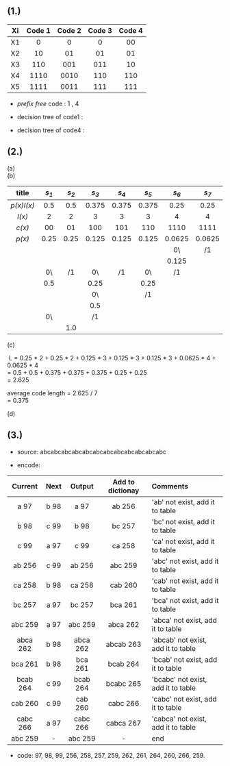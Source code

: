 ## (1.)

 |Xi|Code 1|Code 2|Code 3|Code 4|
 |:---:|:---:|:---:|:---:|:---:|
 |X1|0|0|0|00|
 |X2|10|01|01|01|
 |X3|110|001|011|10|
 |X4|1110|0010|110|110|
 |X5|1111|0011|111|111|

  -  _prefix free_ code : 1 , 4 <br>
   
   - decision tree of code1 :<br>
   
   - decision tree of code4 :<br>

## (2.)

  (a)<br>
  (b)

  |title|_s<sub>1</sub>_|_s<sub>2</sub>_|_s<sub>3</sub>_|_s<sub>4</sub>_|_s<sub>5</sub>_|_s<sub>6</sub>_|_s<sub>7</sub>_|
  |:---:|:---:|:---:|:---:|:---:|:---:|:---:|:---:|
  |_p(x)l(x)_|0.5|0.5|0.375|0.375|0.375|0.25|0.25|
  |_l(x)_|2|2|3|3|3|4|4|
  |_c(x)_|00|01|100|101|110|1110|1111|
  |_p(x)_|0.25|0.25|0.125|0.125|0.125|0.0625|0.0625|
  |      |     |     |     |     |     |  0\ | /1  |
  |      |     |     |     |     |     |0.125|     |
  |      |  0\ | /1  |  0\ | /1  |  0\ | /1  |     |
  |      | 0.5 |     | 0.25|     | 0.25|     |     |
  |      |     |     |  0\ |     |  /1 |     |     |
  |      |     |     | 0.5 |     |     |     |     |
  |      |  0\ |     | /1  |     |     |     |     |
  |      |     | 1.0 |     |     |     |     |     |

  (c) <br>
  
  L = 0.25 * 2 + 0.25 * 2 + 0.125 * 3 + 0.125 * 3 + 0.125 * 3 + 0.0625 * 4 + 0.0625 * 4 <br>
      = 0.5 + 0.5 + 0.375 + 0.375 + 0.375 + 0.25 + 0.25 <br>
      = 2.625<br>
      
  average code length = 2.625 / 7 <br>
                      = 0.375 <br>

  (d)<br>
  
  

## (3.)

- source: abcabcabcabcabcabcabcabcabcabcabcabc

- encode:

|Current|Next|Output|Add to dictionay|Comments|
|:---:|:---:|:---:|:---:|:---|
|a 97|b 98|a 97|ab 256|'ab' not exist, add it to table|
|b 98|c 99|b 98|bc 257|'bc' not exist, add it to table|
|c 99|a 97|c 99|ca 258|'ca' not exist, add it to table|
|ab 256|c 99|ab 256|abc 259|'abc' not exist, add it to table|
|ca 258|b 98|ca 258|cab 260|'cab' not exist, add it to table|
|bc 257|a 97|bc 257|bca 261|'bca' not exist, add it to table|
|abc 259|a 97|abc 259|abca 262|'abca' not exist, add it to table|
|abca 262|b 98|abca 262|abcab 263|'abcab' not exist, add it to table|
|bca 261|b 98|bca 261|bcab 264|'bcab' not exist, add it to table|
|bcab 264|c 99|bcab 264|bcabc 265|'bcabc' not exist, add it to table|
|cab 260|c 99|cab 260|cabc 266|'cabc' not exist, add it to table|
|cabc 266|a 97|cabc 266|cabca 267|'cabca' not exist, add it to table|
|abc 259|-|abc 259|-|end|

- code: 97, 98, 99, 256, 258, 257, 259, 262, 261, 264, 260, 266, 259.













